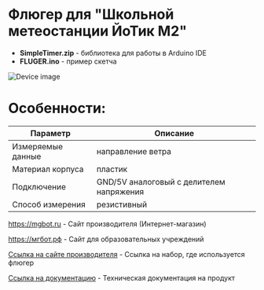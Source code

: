 # Флюгер для "Школьной метеостанции ЙоТик М2"

- **SimpleTimer.zip** - библиотека для работы в Arduino IDE
- **FLUGER.ino** - пример скетча

![Device image](https://books.mgbot.ru/images/FLUGER.PNG)

# Особенности:

| Параметр    | Описание |
| ----------- | -----------|
| Измеряемые данные  | направление ветра|
| Материал корпуса | пластик |
| Подключение     | GND/5V аналоговый с делителем напряжения|
| Способ измерения     | резистивный|

https://mgbot.ru  - Сайт производителя (Интернет-магазин)

https://мгбот.рф  - Сайт для образовательных учреждений

[Ссылка на сайте производителя](https://mgbot.ru/catalog/obrazovatelnye_nabory_iot/nabor_shkolnaya_meteostantsiya_yotik_m2/) - Cсылка на набор, где используется флюгер

[Ссылка на документацию](https://books.mgbot.ru/devices/FLUGER.pdf) - Техническая документация на продукт